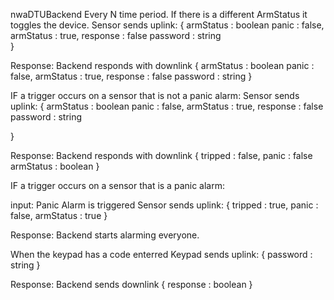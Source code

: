 nwaDTUBackend
Every N time period.
If there is a different ArmStatus it toggles the device.
Sensor sends uplink:
{
	armStatus : boolean
	panic : false,
	armStatus : true,
	response : false
	password : string	
}

Response:
Backend responds with downlink
{
	armStatus : boolean
	panic : false,
	armStatus : true,
	response : false
	password : string
}

IF a trigger occurs on a sensor that is not a panic alarm:
Sensor sends uplink:
{
		armStatus : boolean
	panic : false,
	armStatus : true,
	response : false
	password : string

}


Response:
Backend responds with downlink
{
	tripped : false,
	panic : false
	armStatus : boolean
}


IF a trigger occurs on a sensor that is  a panic alarm:

input: Panic Alarm is triggered
Sensor sends uplink:
{
	tripped : true,
	panic : false,
	armStatus : true
}

Response:
Backend starts alarming everyone.



When the keypad has a code enterred
Keypad sends uplink:
{
	password : string
}


Response:
Backend sends downlink
{
	response : boolean
}
